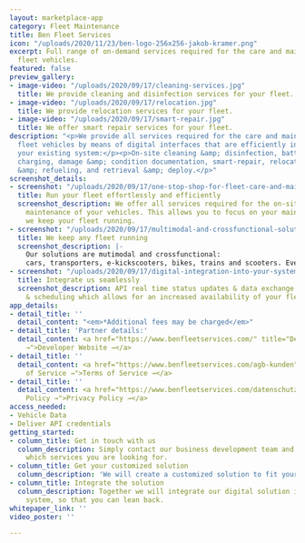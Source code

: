 ```yaml
---
layout: marketplace-app
category: Fleet Maintenance
title: Ben Fleet Services
icon: "/uploads/2020/11/23/ben-logo-256x256-jakob-kramer.png"
excerpt: Full range of on-demand services required for the care and maintenance of
  fleet vehicles.
featured: false
preview_gallery:
- image-video: "/uploads/2020/09/17/cleaning-services.jpg"
  title: We provide cleaning and disinfection services for your fleet.
- image-video: "/uploads/2020/09/17/relocation.jpg"
  title: We provide relocation services for your fleet.
- image-video: "/uploads/2020/09/17/smart-repair.jpg"
  title: We offer smart repair services for your fleet.
description: "<p>We provide all services required for the care and maintenance of
  fleet vehicles by means of digital interfaces that are efficiently integrated into
  your existing system:</p><p>On-site cleaning &amp; disinfection, battery swaps &amp;
  charging, damage &amp; condition documentation, smart-repair, relocation, charging
  &amp; refueling, and retrieval &amp; deploy.</p>"
screenshot_details:
- screenshot: "/uploads/2020/09/17/one-stop-shop-for-fleet-care-and-maintenance.jpg"
  title: Run your fleet effortlessly and efficiently
  screenshot_description: We offer all services required for the on-site care and
    maintenance of your vehicles. This allows you to focus on your main tasks while
    we keep your fleet running.
- screenshot: "/uploads/2020/09/17/multimodal-and-crossfunctional-solutions.jpg"
  title: We keep any fleet running
  screenshot_description: |-
    Our solutions are mutimodal and crossfunctional:
    cars, transporters, e-kickscooters, bikes, trains and scooters. Even airtaxis. Stationary and free-floating.
- screenshot: "/uploads/2020/09/17/digital-integration-into-your-system.jpg"
  title: Integrate us seamlessly
  screenshot_description: API real time status updates & data exchange optimise routing
    & scheduling which allows for an increased availability of your fleet.
app_details:
- detail_title: ''
  detail_content: "<em>*Additional fees may be charged</em>"
- detail_title: 'Partner details:'
  detail_content: <a href="https://www.benfleetservices.com/" title="Developer Website
    →">Developer Website →</a>
- detail_title: ''
  detail_content: <a href="https://www.benfleetservices.com/agb-kunden" title="Terms
    of Service →">Terms of Service →</a>
- detail_title: ''
  detail_content: <a href="https://www.benfleetservices.com/datenschutz" title="Privacy
    Policy →">Privacy Policy →</a>
access_needed:
- Vehicle Data
- Deliver API credentials
getting_started:
- column_title: Get in touch with us
  column_description: Simply contact our business development team and let them know
    which services you are looking for.
- column_title: Get your customized solution
  column_description: 'We will create a customized solution to fit your requirements. '
- column_title: Integrate the solution
  column_description: Together we will integrate our digital solution into your existing
    system, so that you can lean back.
whitepaper_link: ''
video_poster: ''

---
```

